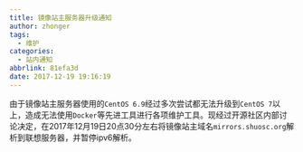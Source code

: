 ```yaml
---
title: 镜像站主服务器升级通知
author: zhonger
tags:
  - 维护
categories:
  - 站内通知
abbrlink: 81efa3d
date: 2017-12-19 19:16:19
---
```


由于镜像站主服务器使用的`CentOS 6.9`经过多次尝试都无法升级到`CentOS 7`以上，造成无法使用`Docker`等先进工具进行各项维护工具。现经过开源社区内部讨论决定，在2017年12月19日20点30分左右将镜像站主域名`mirrors.shuosc.org`解析到联想服务器，并暂停ipv6解析。